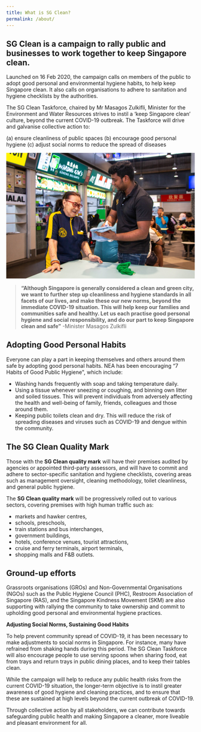 ```yaml
---
title: What is SG Clean?
permalink: /about/
---
```


## SG Clean is a campaign to rally public and businesses to work together to keep Singapore clean.  
  
Launched on 16 Feb 2020, the campaign calls on members of the public to adopt good personal and environmental hygiene habits, to help keep Singapore clean. It also calls on organisations to adhere to sanitation and hygiene checklists by the authorities.  

The SG Clean Taskforce, chaired by Mr Masagos Zulkifli, Minister for the Environment and Water Resources strives to instil a ‘keep Singapore clean’ culture, beyond the current COVID-19 outbreak. The Taskforce will drive and galvanise collective action to: 

(a) ensure cleanliness of public spaces
(b) encourage good personal hygiene
(c) adjust social norms to reduce the spread of diseases  


![Getting SG Clean certified](/images/hawker1.jpg)

> **“**Although Singapore is generally considered a clean and green city, we want to further step up cleanliness and hygiene standards in all facets of our lives, and make these our new norms, beyond the immediate COVID-19 situation. This will help keep our families and communities safe and healthy. Let us each practise good personal hygiene and social responsibility, and do our part to keep Singapore clean and safe**”** -Minister Masagos Zulkifli


##  Adopting Good Personal Habits 

Everyone can play a part in keeping themselves and others around them safe by adopting good personal habits. NEA has been encouraging “7 Habits of Good Public Hygiene", which include:

- Washing hands frequently with soap and taking temperature daily.
- Using a tissue whenever sneezing or coughing, and binning own litter and soiled tissues. This will prevent individuals from adversely affecting the health and well-being of family, friends, colleagues and those around them.
- Keeping public toilets clean and dry. This will reduce the risk of spreading diseases and viruses such as COVID-19 and dengue within the community.


## The SG Clean Quality Mark

Those with the **SG Clean quality mark** will have their premises audited by agencies or appointed third-party assessors, and will have to commit and adhere to sector-specific sanitation and hygiene checklists, covering areas such as management oversight, cleaning methodology, toilet cleanliness, and general public hygiene.  
  
The **SG Clean quality mark** will be progressively rolled out to various sectors, covering premises with high human traffic such as:

- markets and hawker centres,
- schools, preschools,
- train stations and bus interchanges,  
- government buildings,  
- hotels, conference venues, tourist attractions,  
- cruise and ferry terminals, airport terminals,  
- shopping malls and F&B outlets.


## Ground-up efforts

Grassroots organisations (GROs) and Non-Governmental Organisations (NGOs) such as the Public Hygiene Council (PHC), Restroom Association of Singapore (RAS), and the Singapore Kindness Movement (SKM) are also supporting with rallying the community to take ownership and commit to upholding good personal and environmental hygiene practices.


**Adjusting Social Norms, Sustaining Good Habits**

To help prevent community spread of COVID-19, it has been necessary to make adjustments to social norms in Singapore. For instance, many have refrained from shaking hands during this period. The SG Clean Taskforce will also encourage people to use serving spoons when sharing food, eat from trays and return trays in public dining places, and to keep their tables clean. 

While the campaign will help to reduce any public health risks from the current COVID-19 situation, the longer-term objective is to instil greater awareness of good hygiene and cleaning practices, and to ensure that these are sustained at high levels beyond the current outbreak of COVID-19.  
  
Through collective action by all stakeholders, we can contribute towards safeguarding public health and making Singapore a cleaner, more liveable and pleasant environment for all.

